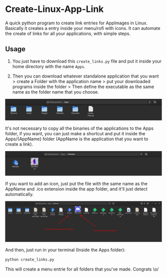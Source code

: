 # Create-Linux-App-Link

A quick python program to create link entries for AppImages in Linux. Basically it creates a entry inside your menu/rofi with icons. It can automate the create of links for all your applications, with simple steps.

## Usage

1. You just have to download this `create_links.py` file and put it inside your home directory with the name `Apps`.

2. Then you can download whatever standalone application that you want > create a Folder with the application name > put your downloaded programs inside the folder > Then define the executable as the same name as the folder name that you choose.

![Figure](./images/AppsFolder.png)

It's not necessary to copy all the binaries of the applications to the Apps folder, if you want, you can just make a shortcut and put it inside the Apps/{AppName} folder (AppName is the application that you want to create a link).

![Figure](./images/AppLink.png)

If you want to add an icon, just put the file with the same name as the AppName and .ico extension inside the app folder, and it'll just detect automatically.

![Figure](./images/Icons.png)

And then, just run in your terminal (Inside the Apps folder):
```bash
python create_links.py
```
This will create a menu entrie for all folders that you've made. Congrats \o/